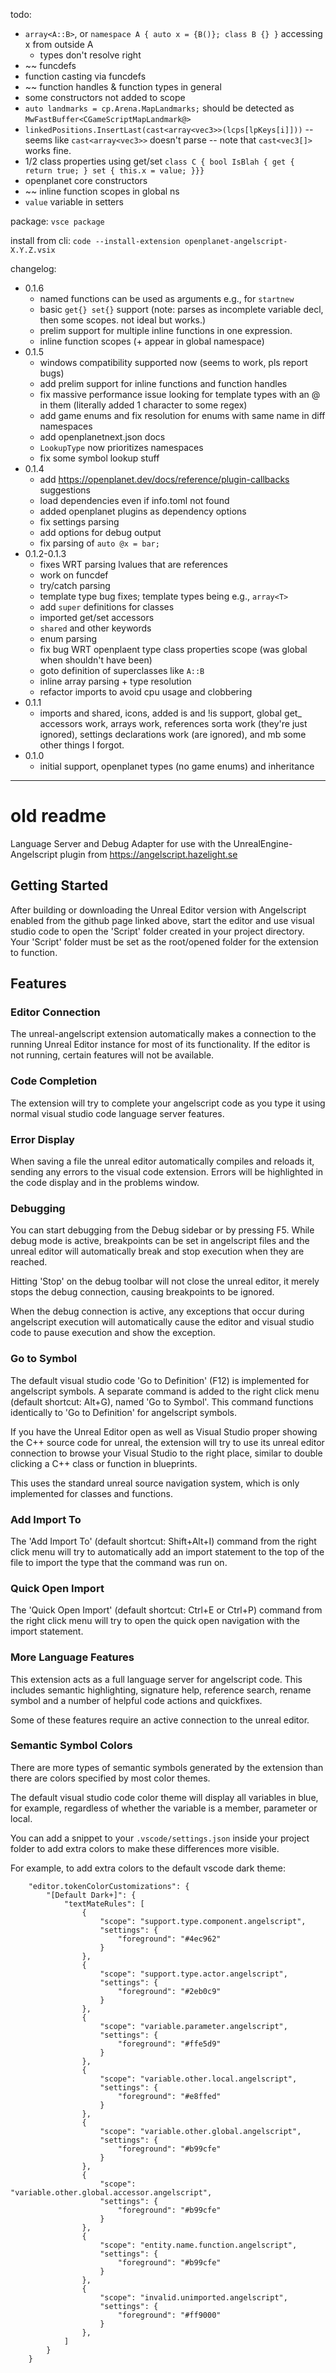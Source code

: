 todo:

* `array<A::B>`, or `namespace A { auto x = {B()}; class B {} }` accessing x from outside A
  * types don't resolve right
* ~~ funcdefs
* function casting via funcdefs
* ~~ function handles & function types in general
* some constructors not added to scope
* `auto landmarks = cp.Arena.MapLandmarks;` should be detected as `MwFastBuffer<CGameScriptMapLandmark@>`
* `linkedPositions.InsertLast(cast<array<vec3>>(lcps[lpKeys[i]]))` -- seems like `cast<array<vec3>>` doesn't parse -- note that `cast<vec3[]>` works fine.
* 1/2 class properties using get/set `class C { bool IsBlah { get { return true; } set { this.x = value; }}}`
* openplanet core constructors
* ~~ inline function scopes in global ns
* `value` variable in setters

package: `vsce package`

install from cli: `code --install-extension openplanet-angelscript-X.Y.Z.vsix`

changelog:

- 0.1.6
  - named functions can be used as arguments e.g., for `startnew`
  - basic `get{} set{}` support (note: parses as incomplete variable decl, then some scopes. not ideal but works.)
  - prelim support for multiple inline functions in one expression.
  - inline function scopes (+ appear in global namespace)
- 0.1.5
  - windows compatibility supported now (seems to work, pls report bugs)
  - add prelim support for inline functions and function handles
  - fix massive performance issue looking for template types with an @ in them (literally added 1 character to some regex)
  - add game enums and fix resolution for enums with same name in diff namespaces
  - add openplanetnext.json docs
  - `LookupType` now prioritizes namespaces
  - fix some symbol lookup stuff
- 0.1.4
  - add https://openplanet.dev/docs/reference/plugin-callbacks suggestions
  - load dependencies even if info.toml not found
  - added openplanet plugins as dependency options
  - fix settings parsing
  - add options for debug output
  - fix parsing of `auto @x = bar;`
- 0.1.2-0.1.3
  - fixes WRT parsing lvalues that are references
  - work on funcdef
  - try/catch parsing
  - template type bug fixes; template types being e.g., `array<T>`
  - add `super` definitions for classes
  - imported get/set accessors
  - `shared` and other keywords
  - enum parsing
  - fix bug WRT openplaent type class properties scope (was global when shouldn't have been)
  - goto definition of superclasses like `A::B`
  - inline array parsing + type resolution
  - refactor imports to avoid cpu usage and clobbering
- 0.1.1
  - imports and shared, icons, added is and !is support, global get_ accessors work, arrays work, references sorta work (they're just ignored), settings declarations work (are ignored), and mb some other things I forgot.
- 0.1.0
  - initial support, openplanet types (no game enums) and inheritance


------

# old readme

Language Server and Debug Adapter for use with the UnrealEngine-Angelscript plugin from https://angelscript.hazelight.se

## Getting Started
After building or downloading the Unreal Editor version with Angelscript
enabled from the github page linked above, start the editor and use visual
studio code to open the 'Script' folder created in your project directory.
Your 'Script' folder must be set as the root/opened folder for the extension to
function.

## Features
### Editor Connection
The unreal-angelscript extension automatically makes a connection to the
running Unreal Editor instance for most of its functionality. If the editor
is not running, certain features will not be available.

### Code Completion
The extension will try to complete your angelscript code as you type it
using normal visual studio code language server features.

### Error Display
When saving a file the unreal editor automatically compiles and reloads it,
sending any errors to the visual code extension. Errors will be highlighted
in the code display and in the problems window.

### Debugging
You can start debugging from the Debug sidebar or by pressing F5. While
debug mode is active, breakpoints can be set in angelscript files and
the unreal editor will automatically break and stop execution when
they are reached.

Hitting 'Stop' on the debug toolbar will not close the unreal editor,
it merely stops the debug connection, causing breakpoints to be ignored.

When the debug connection is active, any exceptions that occur during
angelscript execution will automatically cause the editor and visual
studio code to pause execution and show the exception.

### Go to Symbol
The default visual studio code 'Go to Definition' (F12) is implemented for
angelscript symbols. A separate command is added to the right click menu
(default shortcut: Alt+G), named 'Go to Symbol'. This command functions
identically to 'Go to Definition' for angelscript symbols.

If you have the Unreal Editor open as well as Visual Studio proper showing
the C++ source code for unreal, the extension will try to use its
unreal editor connection to browse your Visual Studio to the right place,
similar to double clicking a C++ class or function in blueprints.

This uses the standard unreal source navigation system, which is only
implemented for classes and functions.

### Add Import To
The 'Add Import To' (default shortcut: Shift+Alt+I) command from the
right click menu will try to automatically add an import statement
to the top of the file to import the type that the command was run on.

### Quick Open Import
The 'Quick Open Import' (default shortcut: Ctrl+E or Ctrl+P) command from the
right click menu will try to open the quick open navigation with the import
statement.

### More Language Features
This extension acts as a full language server for angelscript code. This includes
semantic highlighting, signature help, reference search, rename symbol and a number
of helpful code actions and quickfixes.

Some of these features require an active connection to the unreal editor.

### Semantic Symbol Colors
There are more types of semantic symbols generated by the extension than there
are colors specified by most color themes.

The default visual studio code color theme will display all variables in blue,
for example, regardless of whether the variable is a member, parameter or local.

You can add a snippet to your `.vscode/settings.json` inside your project folder
to add extra colors to make these differences more visible.

For example, to add extra colors to the default vscode dark theme:

```
    "editor.tokenColorCustomizations": {
		"[Default Dark+]": {
			"textMateRules": [
				{
					"scope": "support.type.component.angelscript",
					"settings": {
						"foreground": "#4ec962"
					}
				},
				{
					"scope": "support.type.actor.angelscript",
					"settings": {
						"foreground": "#2eb0c9"
					}
				},
				{
					"scope": "variable.parameter.angelscript",
					"settings": {
						"foreground": "#ffe5d9"
					}
				},
				{
					"scope": "variable.other.local.angelscript",
					"settings": {
						"foreground": "#e8ffed"
					}
				},
				{
					"scope": "variable.other.global.angelscript",
					"settings": {
						"foreground": "#b99cfe"
					}
				},
				{
					"scope": "variable.other.global.accessor.angelscript",
					"settings": {
						"foreground": "#b99cfe"
					}
				},
				{
					"scope": "entity.name.function.angelscript",
					"settings": {
						"foreground": "#b99cfe"
					}
				},
				{
					"scope": "invalid.unimported.angelscript",
					"settings": {
						"foreground": "#ff9000"
					}
				},
			]
		}
	}
```
